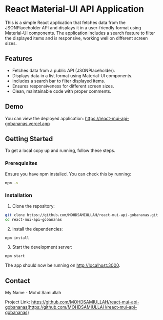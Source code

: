 
# React Material-UI API Application

This is a simple React application that fetches data from the JSONPlaceholder API and displays it in a user-friendly format using Material-UI components. The application includes a search feature to filter the displayed items and is responsive, working well on different screen sizes.

## Features

- Fetches data from a public API (JSONPlaceholder).
- Displays data in a list format using Material-UI components.
- Includes a search bar to filter displayed items.
- Ensures responsiveness for different screen sizes.
- Clean, maintainable code with proper comments.

## Demo

You can view the deployed application: https://react-mui-api-gobananas.vercel.app

## Getting Started

To get a local copy up and running, follow these steps.

### Prerequisites

Ensure you have npm installed. You can check this by running:

```bash
npm -v
```

### Installation

1. Clone the repository:

```bash
git clone https://github.com/MOHDSAMIULLAH/react-mui-api-gobananas.git
cd react-mui-api-gobananas
```

2. Install the dependencies:

```bash
npm install
```

3. Start the development server:

```bash
npm start
```

The app should now be running on [http://localhost:3000](http://localhost:3000).


## Contact

My Name - Mohd Samiullah 

Project Link: https://github.com/MOHDSAMIULLAH/react-mui-api-gobananas(https://github.com/MOHDSAMIULLAH/react-mui-api-gobananas)

